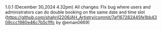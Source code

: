 1.0.1 (December 30,2024 4.32pm)
All changes:
FIx bug where users and administrators can do double booking on the same date and time slot (https://github.com/shahril2206/AH_Artistry/commit/7af167282445fe1bb4309ccc1980e46c7b5c1ffc by @eman0669)
